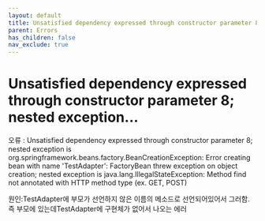 ```yaml
---
layout: default
title: Unsatisfied dependency expressed through constructor parameter 8; nested exception...
parent: Errors
has_children: false
nav_exclude: true
---
```


# Unsatisfied dependency expressed through constructor parameter 8; nested exception...

오류 : Unsatisfied dependency expressed through constructor parameter 8; nested exception is org.springframework.beans.factory.BeanCreationException: Error creating bean with name 'TestAdapter': FactoryBean threw exception on object creation; nested exception is java.lang.IllegalStateException: Method find not annotated with HTTP method type (ex. GET, POST)

원인:TestAdapter에 부모가 선언하지 않은 이름의 메소드로 선언되어있어서 그러함. 즉 부모에 있는데TestAdapter에 구현체가 없어서 나오는 에러